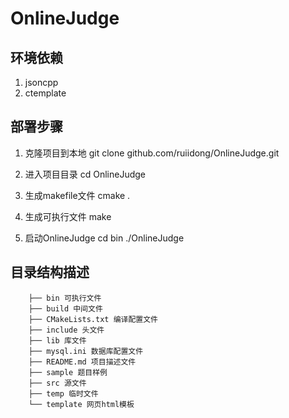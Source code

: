 OnlineJudge
===========================

## 环境依赖
1. jsoncpp
2. ctemplate

## 部署步骤
1. 克隆项目到本地
        git clone github.com/ruiidong/OnlineJudge.git

2. 进入项目目录
		cd OnlineJudge

3. 生成makefile文件
		cmake .

4. 生成可执行文件
		make

5. 启动OnlineJudge
		cd bin
		./OnlineJudge

## 目录结构描述
		├── bin 可执行文件
		├── build 中间文件
		├── CMakeLists.txt 编译配置文件
		├── include 头文件
		├── lib 库文件
		├── mysql.ini 数据库配置文件
		├── README.md 项目描述文件
		├── sample 题目样例
		├── src 源文件
		├── temp 临时文件
		└── template 网页html模板